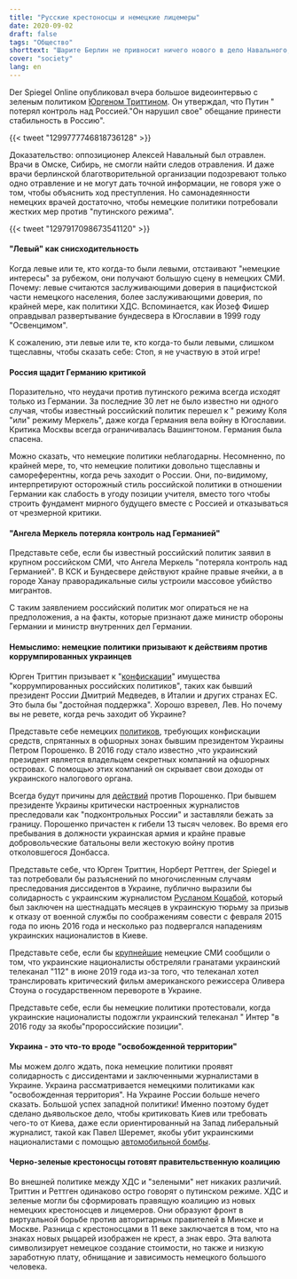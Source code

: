 ```yaml
---
title: "Русские крестоносцы и немецкие лицемеры"
date: 2020-09-02
draft: false
tags: "Общество"
shorttext: "Шарите Берлин не привносит ничего нового в дело Навального, но немецкие СМИ и политики гудят без доказательств. Лицемеры-ля-ви!"
cover: "society"
lang: en
---
```


Der Spiegel Online опубликовал вчера большое видеоинтервью с зеленым политиком [Юргеном Триттином](https://www.spiegel.de/politik/ausland/spitzengespraech-juergen-trittin-gruene-ueber-den-alexej-nawalny-russland-und-belarus-a-58725455-d6e8-41b2-8310-89cdf9a9c211 "Muss Putin bestraft werden, Herr Trittin?"). Он утверждал, что Путин " потерял контроль над Россией."Он нарушил свое" обещание принести стабильность в Россию".

{{< tweet "1299777746818736128" >}}

Доказательство: оппозиционер Алексей Навальный был отравлен. Врачи в Омске, Сибирь, не смогли найти следов отравления. И даже врачи берлинской благотворительной организации подозревают только одно отравление и не могут дать точной информации, не говоря уже о том, чтобы объяснить ход преступления. Но самонадеянности немецких врачей достаточно, чтобы немецкие политики потребовали жестких мер против "путинского режима".

{{< tweet "1297917098673541120" >}}

#### "Левый" как снисходительность

Когда левые или те, кто когда-то были левыми, отстаивают "немецкие интересы" за рубежом, они получают большую сцену в немецких СМИ. Почему: левые считаются заслуживающими доверия в пацифистской части немецкого населения, более заслуживающими доверия, по крайней мере, как политики ХДС. Вспоминается, как Йозеф Фишер оправдывал развертывание бундесвера в Югославии в 1999 году "Освенцимом".

К сожалению, эти левые или те, кто когда-то были левыми, слишком тщеславны, чтобы сказать себе: Стоп, я не участвую в этой игре!

#### Россия щадит Германию критикой

Поразительно, что неудачи против путинского режима всегда исходят только из Германии. За последние 30 лет не было известно ни одного случая, чтобы известный российский политик перешел к " режиму Коля "или" режиму Меркель", даже когда Германия вела войну в Югославии. Критика Москвы всегда ограничивалась Вашингтоном. Германия была спасена.

Можно сказать, что немецкие политики неблагодарны. Несомненно, по крайней мере, то, что немецкие политики довольно тщеславны и самореферентны, когда речь заходит о России. Они, по-видимому, интерпретируют осторожный стиль российской политики в отношении Германии как слабость в угоду позиции учителя, вместо того чтобы строить фундамент мирного будущего вместе с Россией и отказываться от чрезмерной критики.

#### "Ангела Меркель потеряла контроль над Германией"

Представьте себе, если бы известный российский политик заявил в крупном российском СМИ, что Ангела Меркель "потеряла контроль над Германией". В КСК и Бундесвере действуют крайне правые ячейки, а в городе Ханау праворадикальные силы устроили массовое убийство мигрантов.

С таким заявлением российский политик мог опираться не на предположения, а на факты, которые признают даже министр обороны Германии и министр внутренних дел Германии.

#### Немыслимо: немецкие политики призывают к действиям против коррумпированных украинцев

Юрген Триттин призывает к "[конфискации](https://www.heise.de/tp/features/Panama-Papers-Ukrainische-Ultranationalisten-fordern-Amtsenthebung-von-Poroschenko-3379441.html "Ukrainische Ultranationalisten fordern Amtsenthebung von Poroschenko")" имущества "коррумпированных российских политиков", таких как бывший президент России Дмитрий Медведев, в Италии и других странах ЕС. Это была бы "достойная поддержка". Хорошо взревел, Лев. Но почему вы не ревете, когда речь заходит об Украине?

Представьте себе немецких [политиков](https://www.heise.de/tp/features/Ukraine-Journalisten-fliehen-ins-Ausland-3959149.html "Ukraine: Journalisten fliehen ins Ausland"), требующих конфискации средств, спрятанных в офшорных зонах бывшим президентом Украины Петром Порошенко. В 2016 году стало известно ,что украинский президент является владельцем секретных компаний на офшорных островах. С помощью этих компаний он скрывает свои доходы от украинского налогового органа.

Всегда будут причины для [действий](https://de.connection-ev.org/article-2276 "Appell für die Freilassung von Ruslan Kotsaba") против Порошенко. При бывшем президенте Украины критически настроенных журналистов преследовали как "подконтрольных России" и заставляли бежать за границу. Порошенко причастен к гибели 13 тысяч человек. Во время его пребывания в должности украинская армия и крайне правые добровольческие батальоны вели жестокую войну против отколовшегося Донбасса.

Представьте себе, что Юрген Триттин, Норберт Реттген, der Spiegel и таз потребовали бы разъяснений по многочисленным случаям преследования диссидентов в Украине, публично выразили бы солидарность с украинским журналистом [Русланом Коцабой](https://www.heise.de/tp/features/Kiewer-Fernsehsender-112-mit-Granaten-beschossen-4469652.html "Kiewer Fernsehsender 112 mit Granaten beschossen"), который был заключен на шестнадцать месяцев в украинскую тюрьму за призыв к отказу от военной службы по соображениям совести с февраля 2015 года по июнь 2016 года и несколько раз подвергался нападениям украинских националистов в Киеве.

Представьте себе, если бы [крупнейшие](https://www.heise.de/tp/features/Kiewer-Fernseh-Kanal-Inter-wegen-Russlandfreundlichkeit-in-Brand-gesteckt-3314389.html "Kiewer Fernseh-Kanal Inter wegen 'Russlandfreundlichkeit' in Brand gesteckt") немецкие СМИ сообщили о том, что украинские националисты обстреляли гранатами украинский телеканал "112" в июне 2019 года из-за того, что телеканал хотел транслировать критический фильм американского режиссера Оливера Стоуна о государственном перевороте в Украине.

Представьте себе, если бы немецкие политики протестовали, когда украинские националисты подожгли украинский телеканал " Интер "в 2016 году за якобы"пророссийские позиции".

#### Украина - это что-то вроде "освобожденной территории"

Мы можем долго ждать, пока немецкие политики проявят солидарность с диссидентами и заключенными журналистами в Украине. Украина рассматривается немецкими политиками как "освобожденная территория". На Украине России больше нечего сказать. Большой успех западной политики! Именно поэтому будет сделано дьявольское дело, чтобы критиковать Киев или требовать чего-то от Киева, даже если ориентированный на Запад либеральный журналист, такой как Павел Шеремет, якобы убит украинскими националистами с помощью [автомобильной бомбы](https://www.heise.de/tp/features/Ukraine-Fuenf-Rechtsradikale-wegen-Mord-an-dem-Journalisten-Scheremet-verhaftet-4615470.html "Ukraine: Fünf Rechtsradikale wegen Mord an dem Journalisten Scheremet verhaftet").

#### Черно-зеленые крестоносцы готовят правительственную коалицию

Во внешней политике между ХДС и "зелеными" нет никаких различий. Триттин и Реттген одинаково остро говорят о путинском режиме. ХДС и зеленые могли бы сформировать правящую коалицию из новых немецких крестоносцев и лицемеров. Они образуют фронт в виртуальной борьбе против авторитарных правителей в Минске и Москве. Разница с крестоносцами в 11 веке заключается в том, что на знаках новых рыцарей изображен не крест, а знак евро. Эта валюта символизирует немецкое создание стоимости, но также и низкую заработную плату, обнищание и зависимость немецкого большого человека.
